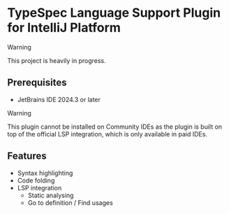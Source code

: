 # TypeSpec Language Support Plugin for IntelliJ Platform

> [!WARNING]
> This project is heavily in progress.

## Prerequisites

- JetBrains IDE 2024.3 or later

> [!WARNING]
> This plugin cannot be installed on Community IDEs as the plugin is built on top of the official LSP integration,
> which is only available in paid IDEs.

## Features

- Syntax highlighting
- Code folding
- LSP integration
  - Static analysing
  - Go to definition / Find usages
